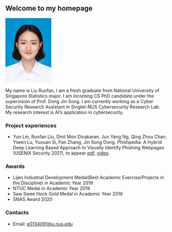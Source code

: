 

## Welcome to my homepage
<p align="left">
<img src="IMG_1877.JPG" height="200">
</p>

My name is Liu Ruofan, I am a fresh graduate from National University of Singapore Statistics major. I am incoming CS PhD candidate under the supervision of Prof. Dong Jin Song. I am currently working as a Cyber Security Research Assistant in Singtel-NUS Cybersecurity Research Lab. My research interest is AI’s application in cybersecurity. 


### Project experiences 

- Yun Lin, Ruofan Liu, Dinil Mon Divakaran, Jun Yang Ng, Qing Zhou Chan, Yiwen Lu, Yuxuan Si, Fan Zhang, Jin Song Dong. Phishpedia: A Hybrid Deep Learning Based Approach to Visually Identify Phishing Webpages (USENIX Security 2021), to appear [pdf](http://linyun.info/publications/usenix21.pdf), [video](https://www.youtube.com/watch?v=-DlaLALXDnM). 


### Awards
- Lijen Industrial Development Medal(Best Academic Exercise/Projects in the Discipline) in Academic Year 2019
- NTUC Medal in Academic Year 2019
- Saw Swee Hock Gold Medal in Academic Year 2019
- SNAS Award 2020 

### Contacts 
- Email: e0134091@u.nus.edu
